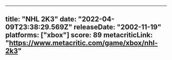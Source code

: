 
---
title: "NHL 2K3"
date: "2022-04-09T23:38:29.569Z"
releaseDate: "2002-11-19"
platforms: ["xbox"]
score: 89
metacriticLink: "https://www.metacritic.com/game/xbox/nhl-2k3"
---
